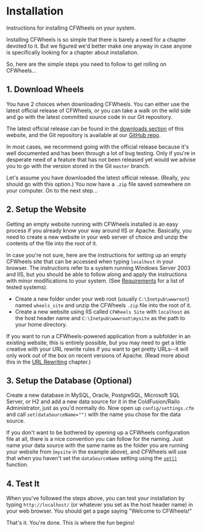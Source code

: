 # Installation

Instructions for installing CFWheels on your system.

Installing CFWheels is so simple that there is barely a need for a chapter devoted to it. But we figured we'd better
make one anyway in case anyone is specifically looking for a chapter about installation.

So, here are the simple steps you need to follow to get rolling on CFWheels...

## 1. Download Wheels

You have 2 choices when downloading CFWheels. You can either use the latest official release of CFWheels, or you can
take a walk on the wild side and go with the latest committed source code in our Git repository.

The latest official release can be found in the [downloads section][1] of this website, and the Git repository is
available at our [GitHub repo][2].

In most cases, we recommend going with the official release because it's well documented and has been through a lot of
bug testing. Only if you're in desperate need of a feature that has not been released yet would we advise you to go with
the version stored in the Git `master` branch.

Let's assume you have downloaded the latest official release. (Really, you should go with this option.) You now have a
`.zip` file saved somewhere on your computer. On to the next step...

## 2. Setup the Website

Getting an empty website running with CFWheels installed is an easy process if you already know your way around IIS or
Apache. Basically, you need to create a new website in your web server of choice and unzip the contents of the file into
the root of it.

In case you're not sure, here are the instructions for setting up an empty CFWheels site that can be accessed when
typing `localhost` in your browser. The instructions refer to a system running Windows Server 2003 and IIS, but you
should be able to follow along and apply the instructions with minor modifications to your system. (See
[Requirements][3] for a list of tested systems).

*  Create a new folder under your web root (usually `C:\Inetpub\wwwroot`) named `wheels_site` and unzip the CFWheels
   `.zip` file into the root of it.
*  Create a new website using IIS called `CFWheels Site` with `localhost` as the host header name and
   `C:\Inetpub\wwwroot\mysite` as the path to your home directory.

If you want to run a CFWheels-powered application from a subfolder in an existing website, this is entirely possible,
but you may need to get a little creative with your URL rewrite rules if you want to get pretty URLs--it will only work
out of the box on recent versions of Apache. (Read more about this in the [URL Rewriting][4] chapter.)

## 3. Setup the Database (Optional)

Create a new database in MySQL, Oracle, PostgreSQL, Microsoft SQL Server, or H2 and add a new data source for it in the
ColdFusion/Railo Administrator, just as you'd normally do. Now open up `config/settings.cfm` and call
`set(dataSourceName="")` with the name you chose for the data source.

If you don't want to be bothered by opening up a CFWheels configuration file at all, there is a nice convention you can
follow for the naming. Just name your data source with the same name as the folder you are running your website from
(`mysite` in the example above), and CFWheels will use that when you haven't set the `dataSourceName` setting using the
[`set()`][5] function.

## 4. Test It

When you've followed the steps above, you can test your installation by typing `http://localhost/` (or whatever you set
as the host header name) in your web browser. You should get a page saying "Welcome to CFWheels!"

That's it. You're done. This is where the fun begins!

[1]: http://cfwheels.org/download
[2]: https://github.com/cfwheels/cfwheels
[3]: 02-Requirements.md
[4]: ../03-Handling-Requests-with-Controllers/URL-Rewriting.md
[5]: http://api.cfwheels.org/functions/set

